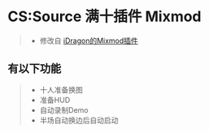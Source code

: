 # CS:Source 满十插件 Mixmod 

> * 修改自 [iDragon的Mixmod插件](https://forums.alliedmods.net/showthread.php?p=1512637)

## 有以下功能
> * 十人准备换图
> * 准备HUD
> * 自动录制Demo
> * 半场自动换边后自动启动

